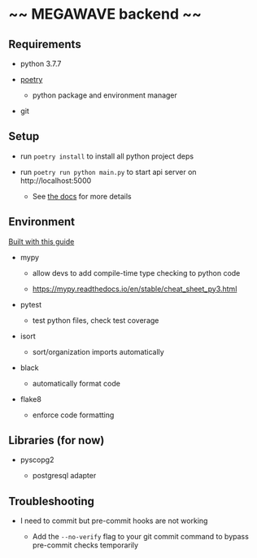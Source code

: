 # ~~ MEGAWAVE backend ~~

## Requirements

- python 3.7.7

- [poetry](https://python-poetry.org/docs/#installation)

  - python package and environment manager

- git

## Setup

- run `poetry install` to install all python project deps

- run `poetry run python main.py` to start api server on http://localhost:5000

  - See [the docs](https://python-poetry.org/docs/basic-usage/#using-poetry-run) for more details

## Environment

[Built with this guide](https://sourcery.ai/blog/python-best-practices/)

- mypy

  - allow devs to add compile-time type checking to python code

  - https://mypy.readthedocs.io/en/stable/cheat_sheet_py3.html

- pytest

  - test python files, check test coverage

- isort

  - sort/organization imports automatically

- black

  - automatically format code

- flake8

  - enforce code formatting

## Libraries (for now)

- pyscopg2

  - postgresql adapter

## Troubleshooting

- I need to commit but pre-commit hooks are not working

  - Add the `--no-verify` flag to your git commit command to bypass pre-commit checks temporarily
